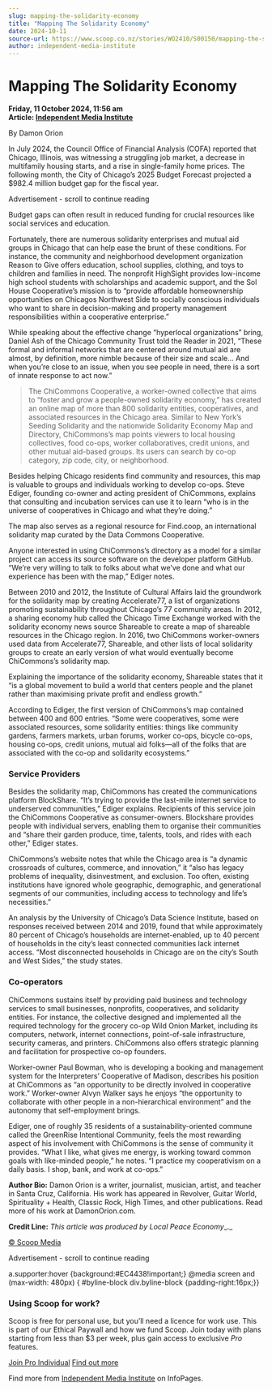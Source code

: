 ```yaml
---
slug: mapping-the-solidarity-economy
title: "Mapping The Solidarity Economy"
date: 2024-10-11
source-url: https://www.scoop.co.nz/stories/WO2410/S00150/mapping-the-solidarity-economy.htm
author: independent-media-institute
---
```

Mapping The Solidarity Economy
==============================

**Friday, 11 October 2024, 11:56 am**  
**Article: [Independent Media Institute](https://info.scoop.co.nz/Independent_Media_Institute)**

By Damon Orion

In July 2024, the Council Office of Financial Analysis (COFA) reported that Chicago, Illinois, was witnessing a struggling job market, a decrease in multifamily housing starts, and a rise in single-family home prices. The following month, the City of Chicago’s 2025 Budget Forecast projected a $982.4 million budget gap for the fiscal year.

Advertisement - scroll to continue reading





Budget gaps can often result in reduced funding for crucial resources like social services and education.

Fortunately, there are numerous solidarity enterprises and mutual aid groups in Chicago that can help ease the brunt of these conditions. For instance, the community and neighborhood development organization Reason to Give offers education, school supplies, clothing, and toys to children and families in need. The nonprofit HighSight provides low-income high school students with scholarships and academic support, and the Sol House Cooperative’s mission is to “provide affordable homeownership opportunities on Chicagos Northwest Side to socially conscious individuals who want to share in decision-making and property management responsibilities within a cooperative enterprise.”

While speaking about the effective change “hyperlocal organizations” bring, Daniel Ash of the Chicago Community Trust told the Reader in 2021, “These formal and informal networks that are centered around mutual aid are almost, by definition, more nimble because of their size and scale… And when you’re close to an issue, when you see people in need, there is a sort of innate response to act now.”

> The ChiCommons Cooperative, a worker-owned collective that aims to “foster and grow a people-owned solidarity economy,” has created an online map of more than 800 solidarity entities, cooperatives, and associated resources in the Chicago area. Similar to New York’s Seeding Solidarity and the nationwide Solidarity Economy Map and Directory, ChiCommons’s map points viewers to local housing collectives, food co-ops, worker collaboratives, credit unions, and other mutual aid-based groups. Its users can search by co-op category, zip code, city, or neighborhood.

Besides helping Chicago residents find community and resources, this map is valuable to groups and individuals working to develop co-ops. Steve Ediger, founding co-owner and acting president of ChiCommons, explains that consulting and incubation services can use it to learn “who is in the universe of cooperatives in Chicago and what they’re doing.”

The map also serves as a regional resource for Find.coop, an international solidarity map curated by the Data Commons Cooperative.

Anyone interested in using ChiCommons’s directory as a model for a similar project can access its source software on the developer platform GitHub. “We’re very willing to talk to folks about what we’ve done and what our experience has been with the map,” Ediger notes.

Between 2010 and 2012, the Institute of Cultural Affairs laid the groundwork for the solidarity map by creating Accelerate77, a list of organizations promoting sustainability throughout Chicago’s 77 community areas. In 2012, a sharing economy hub called the Chicago Time Exchange worked with the solidarity economy news source Shareable to create a map of shareable resources in the Chicago region. In 2016, two ChiCommons worker-owners used data from Accelerate77, Shareable, and other lists of local solidarity groups to create an early version of what would eventually become ChiCommons’s solidarity map.

Explaining the importance of the solidarity economy, Shareable states that it “is a global movement to build a world that centers people and the planet rather than maximising private profit and endless growth.”

According to Ediger, the first version of ChiCommons’s map contained between 400 and 600 entries. “Some were cooperatives, some were associated resources, some solidarity entities: things like community gardens, farmers markets, urban forums, worker co-ops, bicycle co-ops, housing co-ops, credit unions, mutual aid folks—all of the folks that are associated with the co-op and solidarity ecosystems.”

### Service Providers

Besides the solidarity map, ChiCommons has created the communications platform BlockShare. “It’s trying to provide the last-mile internet service to underserved communities,” Ediger explains. Recipients of this service join the ChiCommons Cooperative as consumer-owners. Blockshare provides people with individual servers, enabling them to organise their communities and “share their garden produce, time, talents, tools, and rides with each other,” Ediger states.

ChiCommons’s website notes that while the Chicago area is “a dynamic crossroads of cultures, commerce, and innovation,” it “also has legacy problems of inequality, disinvestment, and exclusion. Too often, existing institutions have ignored whole geographic, demographic, and generational segments of our communities, including access to technology and life’s necessities.”

An analysis by the University of Chicago’s Data Science Institute, based on responses received between 2014 and 2019, found that while approximately 80 percent of Chicago’s households are internet-enabled, up to 40 percent of households in the city’s least connected communities lack internet access. “Most disconnected households in Chicago are on the city’s South and West Sides,” the study states.

### Co-operators

ChiCommons sustains itself by providing paid business and technology services to small businesses, nonprofits, cooperatives, and solidarity entities. For instance, the collective designed and implemented all the required technology for the grocery co-op Wild Onion Market, including its computers, network, internet connections, point-of-sale infrastructure, security cameras, and printers. ChiCommons also offers strategic planning and facilitation for prospective co-op founders.

Worker-owner Paul Bowman, who is developing a booking and management system for the Interpreters’ Cooperative of Madison, describes his position at ChiCommons as “an opportunity to be directly involved in cooperative work.” Worker-owner Alvyn Walker says he enjoys “the opportunity to collaborate with other people in a non-hierarchical environment” and the autonomy that self-employment brings.

Ediger, one of roughly 35 residents of a sustainability-oriented commune called the GreenRise Intentional Community, feels the most rewarding aspect of his involvement with ChiCommons is the sense of community it provides. “What I like, what gives me energy, is working toward common goals with like-minded people,” he notes. “I practice my cooperativism on a daily basis. I shop, bank, and work at co-ops.”

**Author Bio:** Damon Orion is a writer, journalist, musician, artist, and teacher in Santa Cruz, California. His work has appeared in Revolver, Guitar World, Spirituality + Health, Classic Rock, High Times, and other publications. Read more of his work at DamonOrion.com.

**Credit Line:** _This article was produced by_ _Local Peace Economy__._

[© Scoop Media](http://www.scoop.co.nz/about/terms.html)  

Advertisement - scroll to continue reading



a.supporter:hover {background:#EC4438!important;} @media screen and (max-width: 480px) { #byline-block div.byline-block {padding-right:16px;}}

### Using Scoop for work?

Scoop is free for personal use, but you’ll need a licence for work use. This is part of our Ethical Paywall and how we fund Scoop. Join today with plans starting from less than $3 per week, plus gain access to exclusive _Pro_ features.  
  
[Join Pro Individual](https://pro.scoop.co.nz/Individual/?from=ProIn24) [Find out more](https://pro.scoop.co.nz/using-scoop-for-work/?from=ProIn24)

Find more from [Independent Media Institute](https://info.scoop.co.nz/Independent_Media_Institute) on InfoPages.